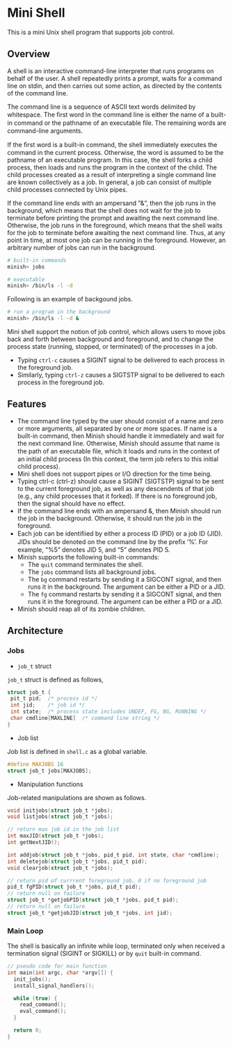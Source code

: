 # Mini Shell 

This is a mini Unix shell program that supports job control.

## Overview

A shell is an interactive command-line interpreter that runs programs on behalf of the user. A shell repeatedly prints a prompt, waits for a command line on stdin, and then carries out some action, as directed by the contents of the command line.

The command line is a sequence of ASCII text words delimited by whitespace. The ﬁrst word in the command line is either the name of a built-in command or the pathname of an executable ﬁle. The remaining words are command-line arguments.

If the ﬁrst word is a built-in command, the shell immediately executes the command in the current process. Otherwise, the word is assumed to be the pathname of an executable program. In this case, the shell forks a child process, then loads and runs the program in the context of the child. The child processes created as a result of interpreting a single command line are known collectively as a job. In general, a job can consist of multiple child processes connected by Unix pipes.

If the command line ends with an ampersand ”&”, then the job runs in the background, which means that the shell does not wait for the job to terminate before printing the prompt and awaiting the next command line. Otherwise, the job runs in the foreground, which means that the shell waits for the job to terminate before awaiting the next command line. Thus, at any point in time, at most one job can be running in the foreground. However, an arbitrary number of jobs can run in the background.

```bash
# built-in commands
minish> jobs

# executable
minish> /bin/ls -l -d
```

Following is an example of backgound jobs.

```bash
# run a program in the background
minish> /bin/ls -l -d &
```

Mini shell support the notion of job control, which allows users to move jobs back and forth between background and foreground, and to change the process state (running, stopped, or terminated) of the processes in a job.

- Typing `ctrl-c` causes a SIGINT signal to be delivered to each process in the foreground job.
- Similarly, typing `ctrl-z` causes a SIGTSTP signal to be delivered to each process in the foreground job.

## Features

- The command line typed by the user should consist of a name and zero or more arguments, all separated by one or more spaces. If name is a built-in command, then Minish should handle it immediately and wait for the next command line. Otherwise, Minish should assume that name is the path of an executable ﬁle, which it loads and runs in the context of an initial child process (In this context, the term job refers to this initial child process).
- Mini shell does not support pipes or I/O direction for the time being.
- Typing ctrl-c (ctrl-z) should cause a SIGINT (SIGTSTP) signal to be sent to the current foreground job, as well as any descendents of that job (e.g., any child processes that it forked). If there is no foreground job, then the signal should have no effect.
- If the command line ends with an ampersand &, then Minish should run the job in the background. Otherwise, it should run the job in the foreground.
- Each job can be identiﬁied by either a process ID (PID) or a job ID (JID). JIDs should be denoted on the command line by the preﬁx ’%’. For example, “%5” denotes JID 5, and “5” denotes PID 5.
- Minish supports the following built-in commands:
  - The `quit` command terminates the shell.
  - The `jobs` command lists all background jobs.
  - The `bg` <job> command restarts <job> by sending it a SIGCONT signal, and then runs it in the background. The <job> argument can be either a PID or a JID.
  - The `fg` <job> command restarts <job> by sending it a SIGCONT signal, and then runs it in the foreground. The <job> argument can be either a PID or a JID.
- Minish should reap all of its zombie children.

## Architecture

### Jobs

- `job_t` struct

`job_t` struct is defined as follows,

```c
struct job_t {
 pit_t pid;  /* process id */
 int jid;    /* job id */
 int state;  /* process state includes UNDEF, FG, BG, RUNNING */
 char cmdline[MAXLINE]  /* command line string */
}
```

- Job list 

Job list is defined in `shell.c` as a global variable.

```c
#define MAXJOBS 16
struct job_t jobs[MAXJOBS];
```

- Manipulation functions

Job-related manipulations are shown as follows.

```c
void initjobs(struct job_t *jobs);
void listjobs(struct job_t *jobs);

// return max job id in the job list
int maxJID(struct job_t *jobs);
int getNextJID();

int addjob(struct job_t *jobs, pid_t pid, int state, char *cmdline);
int deletejob(struct job_t *jobs, pid_t pid);
void clearjob(struct job_t *jobs);

// return pid of currrent foreground job, 0 if no foreground job
pid_t fgPID(struct job_t *jobs, pid_t pid);
// return null on failure
struct job_t *getjobPID(struct job_t *jobs, pid_t pid);
// return null on failure
struct job_t *getjobJID(struct job_t *jobs, int jid);
```

### Main Loop

The shell is basically an infinite while loop, terminated only when received a
termination signal (SIGINT or SIGKILL) or by `quit` built-in command.

```c
// pseudo code for main function
int main(int argc, char *argv[]) {
  init_jobs();
  install_signal_handlers();

  while (true) {
    read_command();
    eval_command();
  }

  return 0;
}
```

